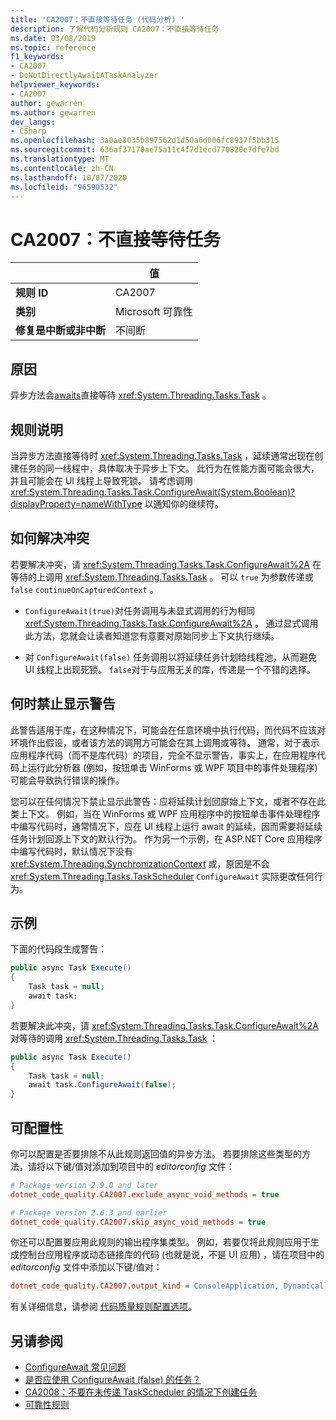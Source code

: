 ```yaml
---
title: 'CA2007：不直接等待任务 (代码分析) '
description: 了解代码分析规则 CA2007：不直接等待任务
ms.date: 03/08/2019
ms.topic: reference
f1_keywords:
- CA2007
- DoNotDirectlyAwaitATaskAnalyzer
helpviewer_keywords:
- CA2007
author: gewarren
ms.author: gewarren
dev_langs:
- CSharp
ms.openlocfilehash: 3a0ae8035b897562d1d50a6d006fc8937f5bb315
ms.sourcegitcommit: 636af37170ae75a11c4f7d1ecd770820e7dfe7bd
ms.translationtype: MT
ms.contentlocale: zh-CN
ms.lasthandoff: 10/07/2020
ms.locfileid: "96590532"
---
```

# <a name="ca2007-do-not-directly-await-a-task"></a>CA2007：不直接等待任务

| | 值 |
|-|-|
| **规则 ID** |CA2007|
| **类别** |Microsoft 可靠性|
| **修复是中断或非中断** |不间断|

## <a name="cause"></a>原因

异步方法会[awaits](../../../csharp/language-reference/operators/await.md)直接等待 <xref:System.Threading.Tasks.Task> 。

## <a name="rule-description"></a>规则说明

当异步方法直接等待时 <xref:System.Threading.Tasks.Task> ，延续通常出现在创建任务的同一线程中，具体取决于异步上下文。 此行为在性能方面可能会很大，并且可能会在 UI 线程上导致死锁。 请考虑调用 <xref:System.Threading.Tasks.Task.ConfigureAwait(System.Boolean)?displayProperty=nameWithType> 以通知你的继续符。

## <a name="how-to-fix-violations"></a>如何解决冲突

若要解决冲突，请 <xref:System.Threading.Tasks.Task.ConfigureAwait%2A> 在等待的上调用 <xref:System.Threading.Tasks.Task> 。 可以 `true` 为参数传递或 `false` `continueOnCapturedContext` 。

- `ConfigureAwait(true)`对任务调用与未显式调用的行为相同 <xref:System.Threading.Tasks.Task.ConfigureAwait%2A> 。 通过显式调用此方法，您就会让读者知道您有意要对原始同步上下文执行继续。

- 对 `ConfigureAwait(false)` 任务调用以将延续任务计划给线程池，从而避免 UI 线程上出现死锁。 `false`对于与应用无关的库，传递是一个不错的选择。

## <a name="when-to-suppress-warnings"></a>何时禁止显示警告

此警告适用于库，在这种情况下，可能会在任意环境中执行代码，而代码不应该对环境作出假设，或者该方法的调用方可能会在其上调用或等待。 通常，对于表示应用程序代码（而不是库代码）的项目，完全不显示警告，事实上，在应用程序代码上运行此分析器 (例如，按钮单击 WinForms 或 WPF 项目中的事件处理程序) 可能会导致执行错误的操作。

您可以在任何情况下禁止显示此警告：应将延续计划回原始上下文，或者不存在此类上下文。 例如，当在 WinForms 或 WPF 应用程序中的按钮单击事件处理程序中编写代码时，通常情况下，应在 UI 线程上运行 await 的延续，因而需要将延续任务计划回源上下文的默认行为。 作为另一个示例，在 ASP.NET Core 应用程序中编写代码时，默认情况下没有 <xref:System.Threading.SynchronizationContext> 或，原因是不会 <xref:System.Threading.Tasks.TaskScheduler> `ConfigureAwait` 实际更改任何行为。

## <a name="example"></a>示例

下面的代码段生成警告：

```csharp
public async Task Execute()
{
    Task task = null;
    await task;
}
```

若要解决此冲突，请 <xref:System.Threading.Tasks.Task.ConfigureAwait%2A> 对等待的调用 <xref:System.Threading.Tasks.Task> ：

```csharp
public async Task Execute()
{
    Task task = null;
    await task.ConfigureAwait(false);
}
```

## <a name="configurability"></a>可配置性

你可以配置是否要排除不从此规则返回值的异步方法。 若要排除这些类型的方法，请将以下键/值对添加到项目中的 *editorconfig* 文件：

```ini
# Package version 2.9.0 and later
dotnet_code_quality.CA2007.exclude_async_void_methods = true

# Package version 2.6.3 and earlier
dotnet_code_quality.CA2007.skip_async_void_methods = true
```

你还可以配置要应用此规则的输出程序集类型。 例如，若要仅将此规则应用于生成控制台应用程序或动态链接库的代码 (也就是说，不是 UI 应用) ，请在项目中的 *editorconfig* 文件中添加以下键/值对：

```ini
dotnet_code_quality.CA2007.output_kind = ConsoleApplication, DynamicallyLinkedLibrary
```

有关详细信息，请参阅 [代码质量规则配置选项](../code-quality-rule-options.md)。

## <a name="see-also"></a>另请参阅

- [ConfigureAwait 常见问题](https://devblogs.microsoft.com/dotnet/configureawait-faq/)
- [是否应使用 ConfigureAwait (false) 的任务？](https://github.com/Microsoft/vs-threading/blob/master/doc/cookbook_vs.md#should-i-await-a-task-with-configureawaitfalse)
- [CA2008：不要在未传递 TaskScheduler 的情况下创建任务](ca2008.md)
- [可靠性规则](reliability-warnings.md)
